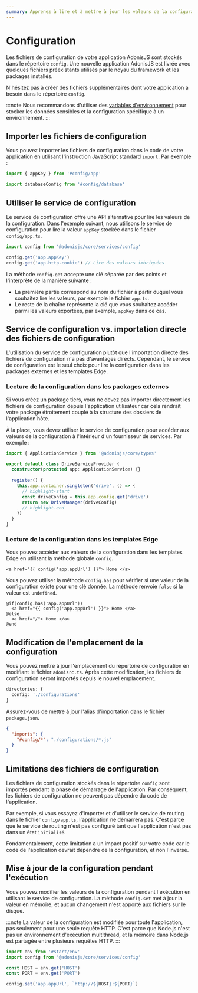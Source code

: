 ```yaml
---
summary: Apprenez à lire et à mettre à jour les valeurs de la configuration dans AdonisJS.
---
```


# Configuration

Les fichiers de configuration de votre application AdonisJS sont stockés dans le répertoire `config`. Une nouvelle application AdonisJS est livrée avec quelques fichiers préexistants utilisés par le noyau du framework et les packages installés.

N'hésitez pas à créer des fichiers supplémentaires dont votre application a besoin dans le répertoire `config`.

:::note
Nous recommandons d'utiliser des [variables d'environnement](./environment_variables.md) pour stocker les données sensibles et la configuration spécifique à un environnement.
:::

## Importer les fichiers de configuration

Vous pouvez importer les fichiers de configuration dans le code de votre application en utilisant l'instruction JavaScript standard `import`. Par exemple :

```ts
import { appKey } from '#config/app'
```

```ts
import databaseConfig from '#config/database'
```

## Utiliser le service de configuration

Le service de configuration offre une API alternative pour lire les valeurs de la configuration. Dans l'exemple suivant, nous utilisons le service de configuration pour lire la valeur `appKey` stockée dans le fichier `config/app.ts`.

```ts
import config from '@adonisjs/core/services/config'

config.get('app.appKey')
config.get('app.http.cookie') // Lire des valeurs imbriquées
```
La méthode `config.get` accepte une clé séparée par des points et l'interprète de la manière suivante :

- La première partie correspond au nom du fichier à partir duquel vous souhaitez lire les valeurs, par exemple le fichier `app.ts`.
- Le reste de la chaîne représente la clé que vous souhaitez accéder parmi les valeurs exportées, par exemple, `appKey` dans ce cas.

## Service de configuration vs. importation directe des fichiers de configuration

L'utilisation du service de configuration plutôt que l'importation directe des fichiers de configuration n'a pas d'avantages directs. Cependant, le service de configuration est le seul choix pour lire la configuration dans les packages externes et les templates Edge.

### Lecture de la configuration dans les packages externes

Si vous créez un package tiers, vous ne devez pas importer directement les fichiers de configuration depuis l'application utilisateur car cela rendrait votre package étroitement couplé à la structure des dossiers de l'application hôte.

À la place, vous devez utiliser le service de configuration pour accéder aux valeurs de la configuration à l'intérieur d'un fournisseur de services. Par exemple :

```ts
import { ApplicationService } from '@adonisjs/core/types'

export default class DriveServiceProvider {
  constructor(protected app: ApplicationService) {}
  
  register() {
    this.app.container.singleton('drive', () => {
      // highlight-start
      const driveConfig = this.app.config.get('drive')
      return new DriveManager(driveConfig)
      // highlight-end
    })
  }
}
```

### Lecture de la configuration dans les templates Edge

Vous pouvez accéder aux valeurs de la configuration dans les templates Edge en utilisant la méthode globale `config`.

```edge
<a href="{{ config('app.appUrl') }}"> Home </a>
```

Vous pouvez utiliser la méthode `config.has` pour vérifier si une valeur de la configuration existe pour une clé donnée. La méthode renvoie `false` si la valeur est `undefined`.

```edge
@if(config.has('app.appUrl'))
  <a href="{{ config('app.appUrl') }}"> Home </a>
@else
  <a href="/"> Home </a>
@end
```

## Modification de l'emplacement de la configuration

Vous pouvez mettre à jour l'emplacement du répertoire de configuration en modifiant le fichier `adonisrc.ts`. Après cette modification, les fichiers de configuration seront importés depuis le nouvel emplacement.

```ts
directories: {
  config: './configurations'
}
```

Assurez-vous de mettre à jour l'alias d'importation dans le fichier `package.json`.

```json
{
  "imports": {
    "#config/*": "./configurations/*.js"
  }
}
```

## Limitations des fichiers de configuration

Les fichiers de configuration stockés dans le répertoire `config` sont importés pendant la phase de démarrage de l'application. Par conséquent, les fichiers de configuration ne peuvent pas dépendre du code de l'application.

Par exemple, si vous essayez d'importer et d'utiliser le service de routing dans le fichier `config/app.ts`, l'application ne démarrera pas. C'est parce que le service de routing n'est pas configuré tant que l'application n'est pas dans un état `initialisé`.

Fondamentalement, cette limitation a un impact positif sur votre code car le code de l'application devrait dépendre de la configuration, et non l'inverse.

## Mise à jour de la configuration pendant l'exécution

Vous pouvez modifier les valeurs de la configuration pendant l'exécution en utilisant le service de configuration. La méthode `config.set` met à jour la valeur en mémoire, et aucun changement n'est apporté aux fichiers sur le disque.

:::note
La valeur de la configuration est modifiée pour toute l'application, pas seulement pour une seule requête HTTP. C'est parce que Node.js n'est pas un environnement d'exécution multithread, et la mémoire dans Node.js est partagée entre plusieurs requêtes HTTP.
:::

```ts
import env from '#start/env'
import config from '@adonisjs/core/services/config'

const HOST = env.get('HOST')
const PORT = env.get('PORT')

config.set('app.appUrl', `http://${HOST}:${PORT}`)
```
